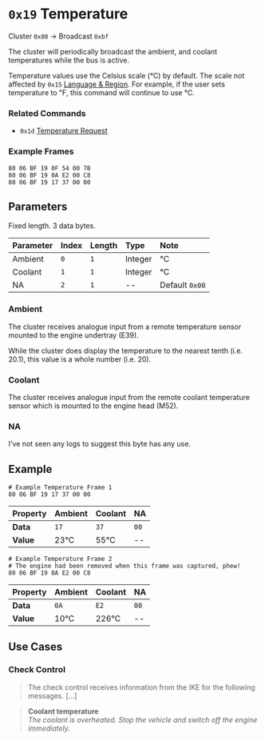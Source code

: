 # `0x19` Temperature

Cluster `0x80` → Broadcast `0xbf`

The cluster will periodically broadcast the ambient, and coolant temperatures while the bus is active.

Temperature values use the Celsius scale (℃) by default. The scale not affected by `0x15` [Language & Region](15.md). For example, if the user sets temperature to ℉, this command will continue to use ℃.

### Related Commands

- `0x1d` [Temperature Request](1d.md)

### Example Frames

    80 06 BF 19 0F 54 00 7B
    80 06 BF 19 0A E2 00 C8
    80 06 BF 19 17 37 00 00

## Parameters

Fixed length. 3 data bytes.

Parameter|Index|Length|Type   |Note
:--------|:----|:-----|:------|:---
Ambient  |`0`  |`1`   |Integer|℃
Coolant  |`1`  |`1`   |Integer|℃
NA       |`2`  |`1`   |--     |Default `0x00`

### Ambient

The cluster receives analogue input from a remote temperature sensor mounted to the engine undertray (E39).

While the cluster does display the temperature to the nearest tenth (i.e. 20.1), this value is a whole number (i.e. 20).

### Coolant

The cluster receives analogue input from the remote coolant temperature sensor which is mounted to the engine head (M52).

### NA

I've not seen any logs to suggest this byte has any use.

## Example

    # Example Temperature Frame 1
    80 06 BF 19 17 37 00 00

Property|Ambient|Coolant|NA
--------|-------|-------|----
**Data**|`17`   |`37`   |`00`
**Value**|23℃|55℃|--

    # Example Temperature Frame 2
    # The engine had been removed when this frame was captured, phew!
    80 06 BF 19 0A E2 00 C8

Property|Ambient|Coolant|NA
--------|-------|-------|----
**Data**|`0A`   |`E2`   |`00`
**Value**|10℃|226℃|--

## Use Cases

### Check Control

> The check control receives information from the IKE for the following messages. [...]

> **Coolant temperature**  
> *The coolant is overheated. Stop the vehicle and switch off the engine immediately.*

